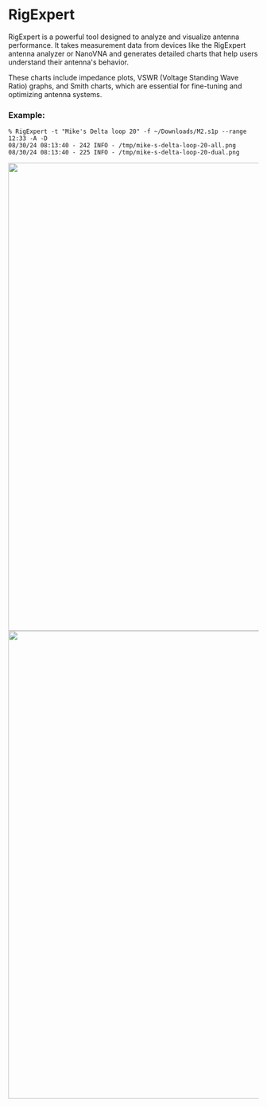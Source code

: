 # RigExpert

RigExpert is a powerful tool designed to analyze and visualize antenna performance. It takes measurement data from devices like the RigExpert antenna analyzer or NanoVNA and generates detailed charts that help users understand their antenna's behavior.

These charts include impedance plots, VSWR (Voltage Standing Wave Ratio) graphs, and Smith charts, which are essential for fine-tuning and optimizing antenna systems.


### Example:

```
% RigExpert -t "Mike's Delta loop 20" -f ~/Downloads/M2.s1p --range 12:33 -A -D
08/30/24 08:13:40 - 242 INFO - /tmp/mike-s-delta-loop-20-all.png
08/30/24 08:13:40 - 225 INFO - /tmp/mike-s-delta-loop-20-dual.png
```
<img src="example/mike-s-delta-loop-20-all.png" width="940">
<img src="example/mike-s-delta-loop-20-dual.png" width="940">
